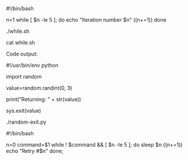 #!/bin/bash

n=1
while [ $n -le 5 ]; do
echo "Iteration number $n"
((n+=1))
done

./while.sh

cat while.sh

Code output:

#!/usr/bin/env python

import random

value=random.randint(0, 3)

print("Returning: " + str(value))

sys.exit(value)

./random-exit.py

#!/bin/bash

n=0
command=$1
while ! $command && [ $n -le 5 ]; do
        sleep $n
        ((n+=1))
        echo "Retry #$n"
done;
